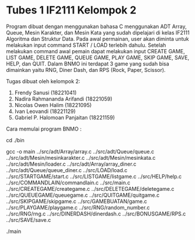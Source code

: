 Tubes 1 IF2111 Kelompok 2
=========================
Program dibuat dengan menggunakan bahasa C menggunakan ADT Array, Queue, Mesin Karakter, dan Mesin Kata yang sudah dipelajari di kelas IF2111 Algoritma dan Struktur Data. Pada awal permainan, user akan diminta untuk melakukan input command START / LOAD terlebih dahulu. Setelah melakukan command awal pemain dapat melakukan input CREATE GAME, LIST GAME, DELETE GAME, QUEUE GAME, PLAY GAME, SKIP GAME, SAVE, HELP, dan QUIT. Dalam BNMO ini terdapat 3 game yang sudah bisa dimainkan yaitu RNG, Diner Dash, dan RPS (Rock, Paper, Scissor).

Tugas dibuat oleh kelompok 2:
1. Frendy Sanusi (18221041)
2. Nadira Rahmananda Arifandi (18221059)
3. Nicolas Owen Halim (18221095)
4. Ivan Leovandi (18221129)
5. Gabriel P. Halomoan Panjaitan (18221159)

Cara memulai program BNMO : 

cd ./bin

gcc -o main ../src/adt/Array/array.c ../src/adt/Queue/queue.c ../src/adt/Mesin/mesinkarakter.c ../src/adt/Mesin/mesinkata.c ../src/adt/Mesin/loader.c ../src/adt/Array/array_diner.c ../src/adt/Queue/queue_diner.c ../src/LOAD/load.c  ../src/STARTGAME/start.c ../src/LISTGAME/listgame.c ../src/HELP/help.c ../src/COMMANDLAIN/commandlain.c ../src/main.c ../src/CREATEGAME/creategame.c ../src/DELETEGAME/deletegame.c ../src/QUEUEGAME/queuegame.c ../src/QUITGAME/quitgame.c ../src/SKIPGAME/skipgame.c ../src/GAMEBUATAN/game.c ../src/PLAYGAME/playgame.c ../src/RNG/random_number.c ../src/RNG/rng.c ../src/DINERDASH/dinerdash.c ../src/BONUSGAME/RPS.c ../src/SAVE/save.c

./main
